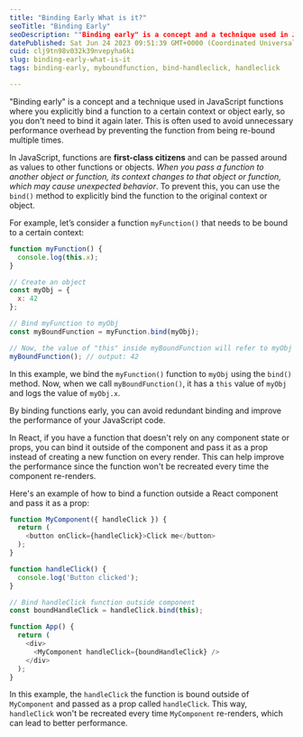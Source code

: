 ```yaml
---
title: "Binding Early What is it?"
seoTitle: "Binding Early"
seoDescription: ""Binding early" is a concept and a technique used in JavaScript functions where you explicitly bind a function to a certain context or object early."
datePublished: Sat Jun 24 2023 09:51:39 GMT+0000 (Coordinated Universal Time)
cuid: clj9tn98v032k39nvepyha6ki
slug: binding-early-what-is-it
tags: binding-early, myboundfunction, bind-handleclick, handleclick

---
```


"Binding early" is a concept and a technique used in JavaScript functions where you explicitly bind a function to a certain context or object early, so you don't need to bind it again later. This is often used to avoid unnecessary performance overhead by preventing the function from being re-bound multiple times.

In JavaScript, functions are **first-class citizens** and can be passed around as values to other functions or objects. *When you pass a function to another object or function, its context changes to that object or function, which may cause unexpected behavior*. To prevent this, you can use the `bind()` method to explicitly bind the function to the original context or object.

For example, let’s consider a function `myFunction()` that needs to be bound to a certain context:

```javascript
function myFunction() {
  console.log(this.x);
}

// Create an object
const myObj = {
  x: 42
};

// Bind myFunction to myObj
const myBoundFunction = myFunction.bind(myObj);

// Now, the value of "this" inside myBoundFunction will refer to myObj
myBoundFunction(); // output: 42
```

In this example, we bind the `myFunction()` function to `myObj` using the `bind()` method. Now, when we call `myBoundFunction()`, it has a `this` value of `myObj` and logs the value of `myObj.x`.

By binding functions early, you can avoid redundant binding and improve the performance of your JavaScript code.

In React, if you have a function that doesn't rely on any component state or props, you can bind it outside of the component and pass it as a prop instead of creating a new function on every render. This can help improve the performance since the function won't be recreated every time the component re-renders.

Here's an example of how to bind a function outside a React component and pass it as a prop:

```javascript
function MyComponent({ handleClick }) {
  return (
    <button onClick={handleClick}>Click me</button>
  );
}

function handleClick() {
  console.log('Button clicked');
}

// Bind handleClick function outside component
const boundHandleClick = handleClick.bind(this);

function App() {
  return (
    <div>
      <MyComponent handleClick={boundHandleClick} />
    </div>
  );
}
```

In this example, the `handleClick` the function is bound outside of `MyComponent` and passed as a prop called `handleClick`. This way, `handleClick` won't be recreated every time `MyComponent` re-renders, which can lead to better performance.